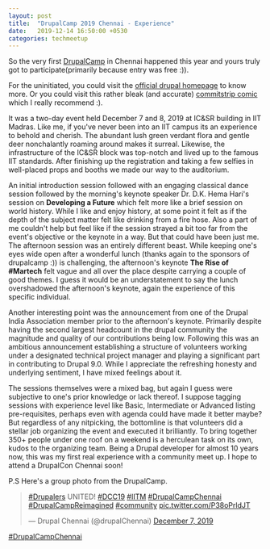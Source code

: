 ```yaml
---
layout: post
title:  "DrupalCamp 2019 Chennai - Experience"
date:   2019-12-14 16:50:00 +0530
categories: techmeetup
---
```

So the very first [DrupalCamp](http://drupalcampchennai.org/) in Chennai happened this year and yours truly got to participate(primarily because entry was free :)).

For the uninitiated, you could visit the [official drupal homepage](http://www.commitstrip.com/en/2019/10/21/everybody-loves-you/) to know more. Or you could visit this rather bleak (and accurate) [commitstrip comic](http://www.commitstrip.com/en/2019/10/21/everybody-loves-you/) which I really recommend :).

It was a two-day event held December 7 and 8, 2019 at IC&SR building in IIT Madras. Like me, if you've never been into an IIT campus its an experience to behold and cherish. The abundant lush green verdant flora and gentle deer nonchalantly roaming around makes it surreal. Likewise, the infrastructure of the IC&SR block was top-notch and lived up to the famous IIT standards. After finishing up the registration and taking a few selfies in well-placed props and booths we made our way to the auditorium.

An initial introduction session followed with an engaging classical dance session followed by the morning's keynote speaker Dr. D.K. Hema Hari's session on **Developing a Future** which felt more like a brief session on world history. While I like and enjoy history, at some point it felt as if the depth of the subject matter felt like drinking from a fire hose. Also a part of me couldn't help but feel like if the session strayed a bit too far from the event's objective or the keynote in a way. But that could have been just me. The afternoon session was an entirely different beast. While keeping one's eyes wide open after a wonderful lunch (thanks again to the sponsors of drupalcamp :)) is challenging, the afternoon's keynote **The Rise of #Martech** felt vague and all over the place despite carrying a couple of good themes. I guess it would be an understatement to say the lunch overshadowed the afternoon's keynote, again the experience of this specific individual.

Another interesting point was the announcement from one of the Drupal India Association member prior to the afternoon's keynote. Primarily despite having the second largest headcount in the drupal community the magnitude and quality of our contributions being low. Following this was an ambitious announcement establishing a structure of volunteers working under a designated technical project manager and playing a significant part in contributing to Drupal 9.0. While I appreciate the refreshing honesty and underlying sentiment, I have mixed feelings about it.

The sessions themselves were a mixed bag, but again I guess were subjective to one's prior knowledge or lack thereof. I suppose tagging sessions with experience level like Basic, Intermediate or Advanced listing pre-requisites, perhaps even with agenda could have made it better maybe? But regardless of any nitpicking, the bottomline is that volunteers did a stellar job organizing the event and executed it brilliantly. To bring together 350+ people under one roof on a weekend is a herculean task on its own, kudos to the organizing team. Being a Drupal developer for almost 10 years now, this was my first real experience with a community meet up. I hope to attend a DrupalCon Chennai soon!

P.S Here's a group photo from the DrupalCamp.

<blockquote class="twitter-tweet"><p lang="en" dir="ltr"><a href="https://twitter.com/hashtag/Drupalers?src=hash&amp;ref_src=twsrc%5Etfw">#Drupalers</a> UNITED! <a href="https://twitter.com/hashtag/DCC19?src=hash&amp;ref_src=twsrc%5Etfw">#DCC19</a> <a href="https://twitter.com/hashtag/IITM?src=hash&amp;ref_src=twsrc%5Etfw">#IITM</a> <a href="https://twitter.com/hashtag/DrupalCampChennai?src=hash&amp;ref_src=twsrc%5Etfw">#DrupalCampChennai</a> <a href="https://twitter.com/hashtag/DrupalCampReimagined?src=hash&amp;ref_src=twsrc%5Etfw">#DrupalCampReimagined</a> <a href="https://twitter.com/hashtag/community?src=hash&amp;ref_src=twsrc%5Etfw">#community</a> <a href="https://t.co/P38oPrldJT">pic.twitter.com/P38oPrldJT</a></p>&mdash; Drupal Chennai (@drupalChennai) <a href="https://twitter.com/drupalChennai/status/1203212889831555072?ref_src=twsrc%5Etfw">December 7, 2019</a></blockquote> <script async src="https://platform.twitter.com/widgets.js" charset="utf-8"></script>

[#DrupalCampChennai](https://twitter.com/hashtag/DrupalCampChennai)


